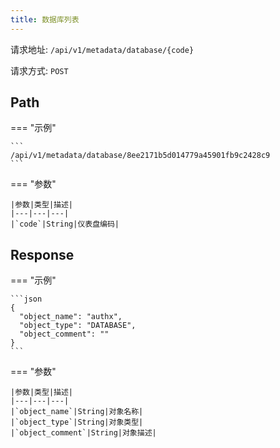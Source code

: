 ```yaml
---
title: 数据库列表
---
```


请求地址: `/api/v1/metadata/database/{code}`

请求方式: `POST`

## Path

=== "示例"

    ```
    /api/v1/metadata/database/8ee2171b5d014779a45901fb9c2428c9
    ```

=== "参数"

    |参数|类型|描述|
    |---|---|---|
    |`code`|String|仪表盘编码|

## Response

=== "示例"

    ```json
    {
      "object_name": "authx",
      "object_type": "DATABASE",
      "object_comment": ""
    }
    ```

=== "参数"

    |参数|类型|描述|
    |---|---|---|
    |`object_name`|String|对象名称|
    |`object_type`|String|对象类型|
    |`object_comment`|String|对象描述|